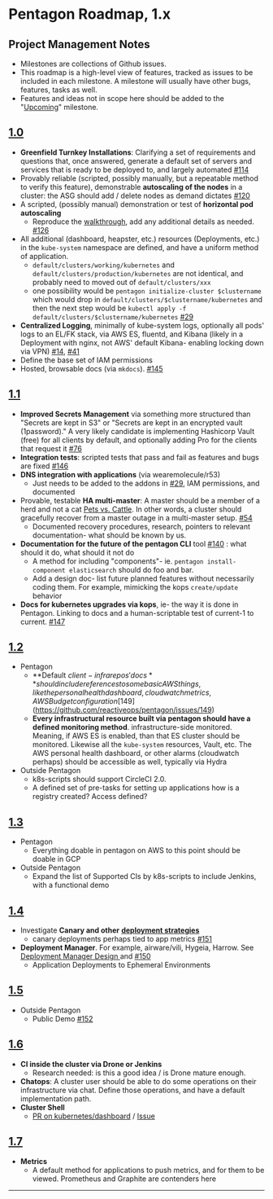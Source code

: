 # Pentagon Roadmap, 1.x

## Project Management Notes
- Milestones are collections of Github issues.
- This roadmap is a high-level view of features, tracked as issues to be included in each milestone. A milestone will usually have other bugs, features, tasks as well.
- Features and ideas not in scope here should be added to the "[Upcoming](https://github.com/reactiveops/pentagon/milestone/5)" milestone.

## [1.0](https://github.com/reactiveops/pentagon/milestone/1)
- **Greenfield Turnkey Installations**: Clarifying a set of requirements and questions that, once answered, generate a default set of servers and services that is ready to be deployed to, and largely automated [#114](https://github.com/reactiveops/pentagon/issues/114)
- Provably reliable (scripted, possibly manually, but a repeatable method to verify this feature), demonstrable **autoscaling of the nodes** in a cluster: the ASG should add / delete nodes as demand dictates [#120](https://github.com/reactiveops/pentagon/pull/120)
- A scripted, (possibly manual) demonstration or test of **horizontal pod autoscaling**
    - Reproduce the [walkthrough](https://kubernetes.io/docs/user-guide/horizontal-pod-autoscaling/walkthrough/), add any additional details as needed. [#126](https://github.com/reactiveops/pentagon/pull/126)
- All additional (dashboard, heapster, etc.) resources (Deployments, etc.) in the `kube-system` namespace are defined, and have a uniform method of application.
    - `default/clusters/working/kubernetes`  and `default/clusters/production/kubernetes` are not identical, and probably need to moved out of `default/clusters/xxx`
    - one possibility would be `pentagon initialize-cluster $clustername` which would drop in `default/clusters/$clustername/kubernetes`  and then the next step would be `kubectl apply -f default/clusters/$clustername/kubernetes` [#29](https://github.com/reactiveops/pentagon/issues/29)
- **Centralized Logging**, minimally of kube-system logs, optionally all pods' logs to an EL/FK stack, via AWS ES, fluentd, and Kibana (likely in a Deployment with nginx, not AWS' default Kibana- enabling locking down via VPN) [#14](https://github.com/reactiveops/pentagon/issues/14), [#41](https://github.com/reactiveops/pentagon/issues/41)
- Define the base set of IAM permissions
- Hosted, browsable docs (via `mkdocs`). [#145](https://github.com/reactiveops/pentagon/issues/145)

## [1.1](https://github.com/reactiveops/pentagon/milestone/3)
- **Improved Secrets Management** via something more structured than "Secrets are kept in S3" or "Secrets are kept in an encrypted vault (1password)." A very likely candidate is implementing Hashicorp Vault (free) for all clients by default, and optionally adding Pro for the clients that request it [#76](https://github.com/reactiveops/pentagon/issues/76)
- **Integration tests**: scripted tests that pass and fail as features and bugs are fixed [#146](https://github.com/reactiveops/pentagon/issues/146)
- **DNS integration with applications** (via wearemolecule/r53)
    - Just needs to be added to the addons in [#29](https://github.com/reactiveops/pentagon/issues/29), IAM permissions, and documented
- Provable, testable **HA multi-master**: A master should be a member of a herd and not a cat [Pets vs. Cattle](https://www.slideshare.net/randybias/the-history-of-pets-vs-cattle-and-using-it-properly). In other words, a cluster should gracefully recover from a master outage in a multi-master setup. [#54](https://github.com/reactiveops/pentagon/issues/54)
    - Documented recovery procedures, research, pointers to relevant documentation- what should be known by us.
- **Documentation for the future of the pentagon CLI** tool [#140](https://github.com/reactiveops/pentagon/issues/140) : what should it do, what should it not do
    - A method for including "components"- ie. `pentagon install-component elasticsearch` should do foo and bar.
    - Add a design doc- list future planned features without necessarily coding them. For example, mimicking the kops `create/update` behavior
- **Docs for kubernetes upgrades via kops**, ie- the way it is done in Pentagon. Linking to docs and a human-scriptable test of current-1 to current. [#147](https://github.com/reactiveops/pentagon/issues/147)

## [1.2](https://github.com/reactiveops/pentagon/milestone/6)
- Pentagon
    - **Default $client-infra repos' docs** should include references to some basic AWS things, like the personal health dashboard, cloudwatch metrics, AWS Budget configuration [$149](https://github.com/reactiveops/pentagon/issues/149)
    - **Every infrastructural resource built via pentagon should have a defined monitoring method**. infrastructure-side monitored. Meaning, if AWS ES is enabled, than that ES cluster should be monitored. Likewise all the `kube-system` resources, Vault, etc. The AWS personal health dashboard, or other alarms (cloudwatch perhaps) should be accessible as well, typically via Hydra
- Outside Pentagon
    - k8s-scripts should support CircleCI 2.0.
    - A defined set of pre-tasks for setting up applications how is a registry created?  Access defined?

## [1.3](https://github.com/reactiveops/pentagon/milestone/7)
- Pentagon
    - Everything doable in pentagon on AWS to this point should be doable in GCP
- Outside Pentagon
    - Expand the list of Supported CIs by k8s-scripts to include Jenkins, with a functional demo

## [1.4](https://github.com/reactiveops/pentagon/milestone/8)
- Investigate **Canary and other** [**deployment strategies**](https://kubernetes.io/docs/user-guide/deployments/#strategy)
    - canary deployments perhaps tied to app metrics [#151](https://github.com/reactiveops/pentagon/issues/151)
- **Deployment Manager**. For example, airware/vili, Hygeia, Harrow. See [Deployment Manager Design ](https://paper.dropbox.com/doc/Deployment-Manager-Design-Ideas-J8Yy45gm3JI6pH4BVYKdr) and [#150](https://github.com/reactiveops/pentagon/issues/150)
    - Application Deployments to Ephemeral Environments

## [1.5](https://github.com/reactiveops/pentagon/milestone/9)
- Outside Pentagon
    - Public Demo [#152](https://github.com/reactiveops/pentagon/issues/152)

## [1.6](https://github.com/reactiveops/pentagon/milestone/10)
- **CI inside the cluster via Drone or Jenkins**
    - Research needed: is this a good idea / is Drone mature enough.
- **Chatops**: A cluster user should be able to do some operations on their infrastructure via chat. Define those operations, and have a default implementation path.
- **Cluster Shell**
    - [PR on kubernetes/dashboard](https://github.com/kubernetes/dashboard/pull/1455) / [Issue](https://github.com/kubernetes/dashboard/issues/1345)

## [1.7](https://github.com/reactiveops/pentagon/milestone/11)
- **Metrics**
    - A default method for applications to push metrics, and for them to be viewed. Prometheus and Graphite are contenders here

---
